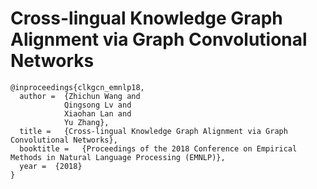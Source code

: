 # Cross-lingual Knowledge Graph Alignment via Graph Convolutional Networks

```
@inproceedings{clkgcn_emnlp18,
  author =  {Zhichun Wang and 
            Qingsong Lv and
            Xiaohan Lan and
            Yu Zhang},
  title =   {Cross-lingual Knowledge Graph Alignment via Graph Convolutional Networks},
  booktitle =   {Proceedings of the 2018 Conference on Empirical Methods in Natural Language Processing (EMNLP)},
  year =  {2018}
}
```
